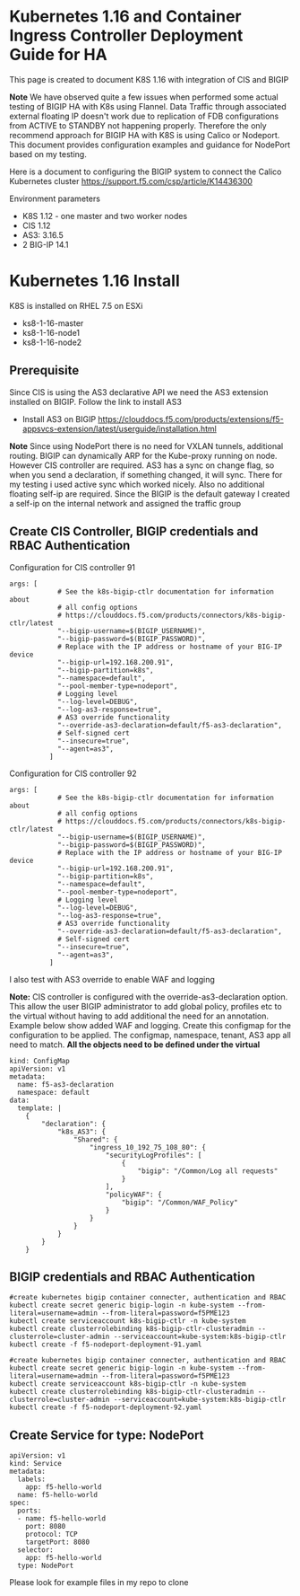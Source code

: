 # Kubernetes 1.16 and Container Ingress Controller Deployment Guide for HA

This page is created to document K8S 1.16 with integration of CIS and BIGIP

**Note** We have observed quite a few issues when performed some actual testing of BIGIP HA with K8s using Flannel. Data Traffic through associated external floating IP doesn't work due to replication of FDB configurations from ACTIVE to STANDBY not happening properly. Therefore the only recommend approach for BIGIP HA with K8S is using Calico or Nodeport. This document provides configuration examples and guidance for NodePort based on my testing. 

Here is a document to configuring the BIGIP system to connect the Calico Kubernetes cluster https://support.f5.com/csp/article/K14436300

Environment parameters

* K8S 1.12 - one master and two worker nodes
* CIS 1.12
* AS3: 3.16.5
* 2 BIG-IP 14.1

# Kubernetes 1.16 Install

K8S is installed on RHEL 7.5 on ESXi

* ks8-1-16-master  
* ks8-1-16-node1
* ks8-1-16-node2

## Prerequisite

Since CIS is using the AS3 declarative API we need the AS3 extension installed on BIGIP. Follow the link to install AS3
 
* Install AS3 on BIGIP
https://clouddocs.f5.com/products/extensions/f5-appsvcs-extension/latest/userguide/installation.html

**Note** Since using NodePort there is no need for VXLAN tunnels, additional routing. BIGIP can dynamically ARP for the Kube-proxy running on node. However CIS controller are required. AS3 has a sync on change flag, so when you send a declaration, if something changed, it will sync. There for my testing i used active sync which worked nicely. Also no additional floating self-ip are required. Since the BIGIP is the default gateway I created a self-ip on the internal network and assigned the traffic group 

## Create CIS Controller, BIGIP credentials and RBAC Authentication

Configuration for CIS controller 91
```
args: [
            # See the k8s-bigip-ctlr documentation for information about
            # all config options
            # https://clouddocs.f5.com/products/connectors/k8s-bigip-ctlr/latest
            "--bigip-username=$(BIGIP_USERNAME)",
            "--bigip-password=$(BIGIP_PASSWORD)",
            # Replace with the IP address or hostname of your BIG-IP device
            "--bigip-url=192.168.200.91",
            "--bigip-partition=k8s",
            "--namespace=default",
            "--pool-member-type=nodeport",
            # Logging level
            "--log-level=DEBUG",
            "--log-as3-response=true",
            # AS3 override functionality
            "--override-as3-declaration=default/f5-as3-declaration",
            # Self-signed cert
            "--insecure=true",
            "--agent=as3",
          ]
```
Configuration for CIS controller 92
```
args: [
            # See the k8s-bigip-ctlr documentation for information about
            # all config options
            # https://clouddocs.f5.com/products/connectors/k8s-bigip-ctlr/latest
            "--bigip-username=$(BIGIP_USERNAME)",
            "--bigip-password=$(BIGIP_PASSWORD)",
            # Replace with the IP address or hostname of your BIG-IP device
            "--bigip-url=192.168.200.91",
            "--bigip-partition=k8s",
            "--namespace=default",
            "--pool-member-type=nodeport",
            # Logging level
            "--log-level=DEBUG",
            "--log-as3-response=true",
            # AS3 override functionality
            "--override-as3-declaration=default/f5-as3-declaration",
            # Self-signed cert
            "--insecure=true",
            "--agent=as3",
          ]
```
I also test with AS3 override to enable WAF and logging

**Note:** CIS controller is configured with the override-as3-declaration option. This allow the user BIGIP administrator to add global policy, profiles etc to the virtual without having to add additional the need for an annotation. Example below show added WAF and logging. Create this configmap for the configuration to be applied. The configmap, namespace, tenant, AS3 app all need to match. **All the objects need to be defined under the virtual**

```
kind: ConfigMap
apiVersion: v1
metadata:
  name: f5-as3-declaration
  namespace: default
data:
  template: |
    {
        "declaration": {
            "k8s_AS3": {
                "Shared": {
                    "ingress_10_192_75_108_80": {
                        "securityLogProfiles": [
                            {
                                "bigip": "/Common/Log all requests"
                            }
                        ],
                        "policyWAF": {
                            "bigip": "/Common/WAF_Policy"
                        }
                    }
                }
            }
        }
    }
```

## BIGIP credentials and RBAC Authentication

```
#create kubernetes bigip container connecter, authentication and RBAC
kubectl create secret generic bigip-login -n kube-system --from-literal=username=admin --from-literal=password=f5PME123
kubectl create serviceaccount k8s-bigip-ctlr -n kube-system
kubectl create clusterrolebinding k8s-bigip-ctlr-clusteradmin --clusterrole=cluster-admin --serviceaccount=kube-system:k8s-bigip-ctlr
kubectl create -f f5-nodeport-deployment-91.yaml

#create kubernetes bigip container connecter, authentication and RBAC
kubectl create secret generic bigip-login -n kube-system --from-literal=username=admin --from-literal=password=f5PME123
kubectl create serviceaccount k8s-bigip-ctlr -n kube-system
kubectl create clusterrolebinding k8s-bigip-ctlr-clusteradmin --clusterrole=cluster-admin --serviceaccount=kube-system:k8s-bigip-ctlr
kubectl create -f f5-nodeport-deployment-92.yaml
```
## Create Service for type: NodePort
```
apiVersion: v1
kind: Service
metadata:
  labels:
    app: f5-hello-world
  name: f5-hello-world
spec:
  ports:
  - name: f5-hello-world
    port: 8080
    protocol: TCP
    targetPort: 8080
  selector:
    app: f5-hello-world
  type: NodePort
```
Please look for example files in my repo to clone